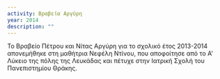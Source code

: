 ```yaml
---
activity: Βραβεία Αργύρη
year: 2014
description: ""
---
```

Το Βραβείο Πέτρου και Νίτας Αργύρη για το σχολικό έτος 2013-2014 απονεμήθηκε στη μαθήτρια Νεφέλη Ντίνου, που αποφοίτησε από το Α' Λύκειο της πόλης της Λευκάδας και πέτυχε στην Ιατρική Σχολή του Πανεπιστημίου Θράκης.
